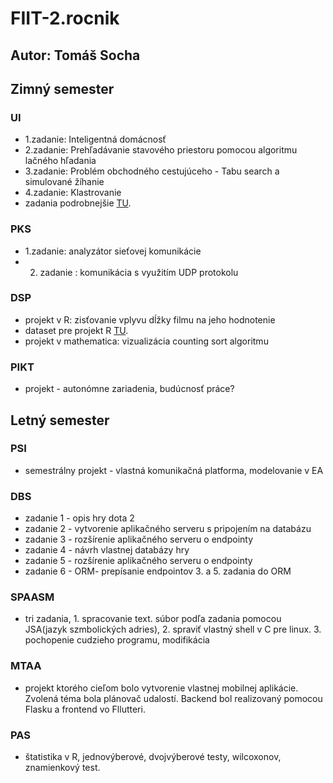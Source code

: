 # FIIT-2.rocnik

## Autor: Tomáš Socha

## Zimný semester

### UI
- 1.zadanie: Inteligentná domácnosť
- 2.zadanie: Prehľadávanie stavového priestoru pomocou algoritmu lačného hľadania
- 3.zadanie: Problém obchodného cestujúceho - Tabu search a simulované žíhanie
- 4.zadanie: Klastrovanie
- zadania podrobnejšie [TU](http://www2.fiit.stuba.sk/~kapustik/cviceniaUI.html).

### PKS
- 1.zadanie: analyzátor sieťovej komunikácie
- 2. zadanie : komunikácia s využitím UDP protokolu

### DSP 
- projekt v R: zisťovanie vplyvu dĺžky filmu na jeho hodnotenie
- dataset pre projekt R [TU](https://www.kaggle.com/rounakbanik/the-movies-dataset?select=movies_metadata.csv&fbclid=IwAR1E5LesLbi9dERP-_UHDIH24iqTgNlTe_5Bj1lRC3ehxv6oOoU_uYjh0dU).
- projekt v mathematica:  vizualizácia counting sort algoritmu

### PIKT
- projekt - autonómne zariadenia, budúcnosť práce?



## Letný semester

### PSI
- semestrálny projekt - vlastná komunikačná platforma, modelovanie v EA

### DBS
- zadanie 1 - opis hry dota 2
- zadanie 2 - vytvorenie aplikačného serveru s pripojením na databázu
- zadanie 3 - rozšírenie aplikačného serveru o endpointy
- zadanie 4 - návrh vlastnej databázy hry
- zadanie 5 - rozšírenie aplikačného serveru o endpointy
- zadanie 6 - ORM- prepísanie endpointov 3. a 5. zadania do ORM

### SPAASM
- tri zadania, 1. spracovanie text. súbor podľa zadania pomocou JSA(jazyk szmbolických adries), 2. spraviť vlastný shell v C pre linux. 3. pochopenie cudzieho programu, modifikácia

### MTAA
- projekt ktorého cieľom bolo vytvorenie vlastnej mobilnej aplikácie. Zvolená téma bola plánovač udalostí. Backend bol realizovaný pomocou Flasku a frontend vo Fllutteri.

### PAS
- štatistika v R, jednovýberové, dvojvýberové testy, wilcoxonov, znamienkový test.
